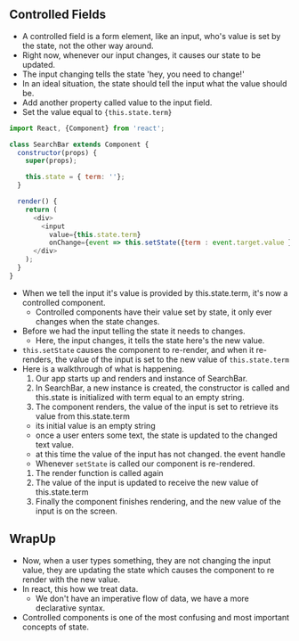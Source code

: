 ## Controlled Fields

- A controlled field is a form element, like an input, who's value is set by the state, not the other way around.
- Right now, whenever our input changes, it causes our state to be updated.
- The input changing tells the state 'hey, you need to change!'
- In an ideal situation, the state should tell the input what the value should be.
- Add another property called value to the input field.
- Set the value equal to `{this.state.term}`

```javascript
import React, {Component} from 'react';

class SearchBar extends Component {
  constructor(props) {
    super(props);

    this.state = { term: ''};
  }

  render() {
    return (
      <div>
        <input
          value={this.state.term}
          onChange={event => this.setState({term : event.target.value })} />
      </div>
    );
  }
}
```
- When we tell the input it's value is provided by this.state.term, it's now a controlled component.
  - Controlled components have their value set by state, it only ever changes when the state changes.
- Before we had the input telling the state it needs to changes.
  - Here, the input changes, it tells the state here's the new value.
- `this.setState` causes the component to re-render, and when it re-renders, the value of the input is set to the new value of `this.state.term`
- Here is a walkthrough of what is happening.
  1. Our app starts up and renders and instance of SearchBar.
  1. In SearchBar, a new instance is created, the constructor is called and this.state is initialized with term equal to an empty string.
  1. The component renders, the value of the input is set to retrieve its value from this.state.term
    - its initial value is an empty string
    - once a user enters some text, the state is updated to the changed text value.
    - at this time the value of the input has not changed. the event handle
    - Whenever `setState` is called our component is re-rendered.
  1. The render function is called again
  1. The value of the input is updated to receive the new value of this.state.term
  1. Finally the component finishes rendering, and the new value of the input is on the screen.

## WrapUp
- Now, when a user types something, they are not changing the input value, they are updating the state which causes the component to re render with the new value.
- In react, this how we treat data.
  - We don't have an imperative flow of data, we have a more declarative syntax.
- Controlled components is one of the most confusing and most important concepts of state.
